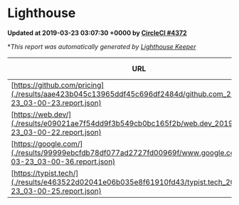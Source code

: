 
# Lighthouse

**Updated at 2019-03-23 03:07:30 +0000 by [CircleCI #4372](https://circleci.com/gh/ItinerisLtd/lighthouse-keeper-example/4372)**

**This report was automatically generated by [Lighthouse Keeper](https://github.com/itinerisltd/lighthouse-keeper)*

| URL | Performance | Accessibility | Best Practices | SEO | PWA | Updated At |
| --- | --- | --- | --- | --- | --- | --- |
| [https://github.com/pricing](./results/aae423b045c13965ddf45c696df2484d/github.com_2019-03-23_03-00-23.report.json) | 0.88 | 0.89 | 0.93 | 0.9 | 0.58 | 2019-03-23T03:00:23.466Z |
| [https://web.dev/](./results/e09021ae7f54dd9f3b549cb0bc165f2b/web.dev_2019-03-23_03-00-22.report.json) | 0.95 | 0.93 | 1 | 0.96 | 1 | 2019-03-23T03:00:22.710Z |
| [https://google.com/](./results/99999ebcfdb78df077ad2727fd00969f/www.google.com_2019-03-23_03-00-36.report.json) | 0.91 | 0.71 | 0.93 | 0.82 | 0.58 | 2019-03-23T03:00:36.546Z |
| [https://typist.tech/](./results/e463522d02041e06b035e8f61910fd43/typist.tech_2019-03-23_03-00-25.report.json) | 1 |  |  |  |  | 2019-03-23T03:00:25.899Z |
